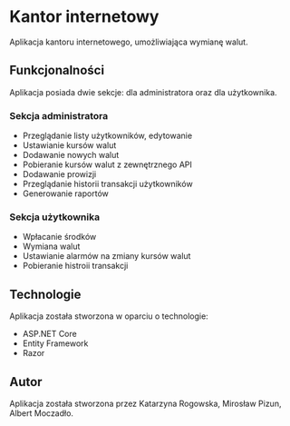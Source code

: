# Kantor internetowy

Aplikacja kantoru internetowego, umożliwiająca wymianę walut.

## Funkcjonalności

Aplikacja posiada dwie sekcje: dla administratora oraz dla użytkownika.

### Sekcja administratora

- Przeglądanie listy użytkowników, edytowanie
- Ustawianie kursów walut
- Dodawanie nowych walut
- Pobieranie kursów walut z zewnętrznego API
- Dodawanie prowizji
- Przeglądanie historii transakcji użytkowników
- Generowanie raportów

### Sekcja użytkownika

- Wpłacanie środków
- Wymiana walut
- Ustawianie alarmów na zmiany kursów walut
- Pobieranie histroii transakcji

## Technologie

Aplikacja została stworzona w oparciu o technologie:

- ASP.NET Core
- Entity Framework
- Razor

## Autor

Aplikacja została stworzona przez Katarzyna Rogowska, Mirosław Pizun, Albert Moczadło.

